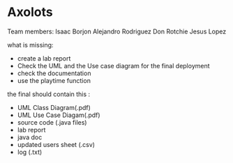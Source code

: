 # Axolots

Team members:
Isaac Borjon
Alejandro Rodriguez
Don Rotchie
Jesus Lopez

what is missing:

- create a lab report
- Check the UML and the Use case diagram for the final deployment
- check the documentation
- use the playtime function

the final should contain this :

- UML Class Diagram(.pdf)
- UML Use Case Diagam(.pdf)
- source code (.java files)
- lab report
- java doc
- updated users sheet (.csv)
- log (.txt)
